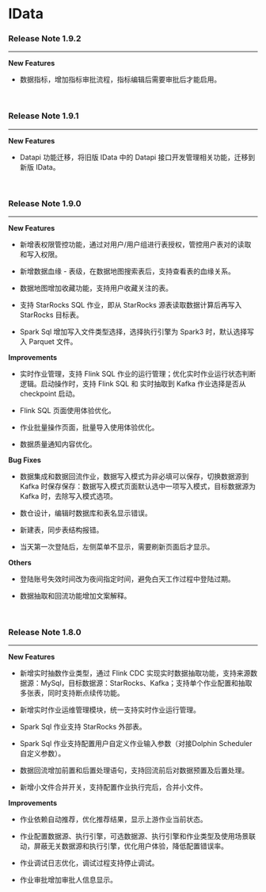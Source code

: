 # IData

### Release Note 1.9.2

--- 

**New Features**

- 数据指标，增加指标审批流程，指标编辑后需要审批后才能启用。



<br>

### Release Note 1.9.1

--- 

**New Features**

- Datapi 功能迁移，将旧版 IData 中的 Datapi 接口开发管理相关功能，迁移到新版 IData。



<br>

### Release Note 1.9.0

---

**New Features**

- 新增表权限管控功能，通过对用户/用户组进行表授权，管控用户表对的读取和写入权限。

- 新增数据血缘 - 表级，在数据地图搜索表后，支持查看表的血缘关系。

- 数据地图增加收藏功能，支持用户收藏关注的表。

- 支持 StarRocks SQL 作业，即从 StarRocks 源表读取数据计算后再写入 StarRocks 目标表。

- Spark Sql 增加写入文件类型选择，选择执行引擎为 Spark3 时，默认选择写入 Parquet 文件。

**Improvements**

- 实时作业管理，支持 Flink SQL 作业的运行管理；优化实时作业运行状态判断逻辑。启动操作时，支持 Flink SQL 和 实时抽取到 Kafka 作业选择是否从 checkpoint 启动。

- Flink SQL 页面使用体验优化。

- 作业批量操作页面，批量导入使用体验优化。

- 数据质量通知内容优化。

**Bug Fixes**    

- 数据集成和数据回流作业，数据写入模式为非必填可以保存，切换数据源到 Kafka 时保存保存：数据写入模式页面默认选中一项写入模式，目标数据源为 Kafka 时，去除写入模式选项。

- 数仓设计，编辑时数据库和表名显示错误。

- 新建表，同步表结构报错。

- 当天第一次登陆后，左侧菜单不显示，需要刷新页面后才显示。

**Others**

- 登陆账号失效时间改为夜间指定时间，避免白天工作过程中登陆过期。

- 数据抽取和回流功能增加文案解释。



<br>

### Release Note 1.8.0

--- 

**New Features**

- 新增实时抽数作业类型，通过 Flink CDC 实现实时数据抽取功能，支持来源数据源：MySql，目标数据源：StarRocks、Kafka；支持单个作业配置和抽取多张表，同时支持断点续传功能。

- 新增实时作业运维管理模块，统一支持实时作业运行管理。

- Spark Sql 作业支持 StarRocks 外部表。

- Spark Sql 作业支持配置用户自定义作业输入参数（对接Dolphin Scheduler自定义参数）。

- 数据回流增加前置和后置处理语句，支持回流前后对数据预置及后置处理。

- 新增小文件合并开关，支持配置作业执行完后，合并小文件。

**Improvements**

- 作业依赖自动推荐，优化推荐结果，显示上游作业当前状态。

- 作业配置数据源、执行引擎，可选数据源、执行引擎和作业类型及使用场景联动，屏蔽无关数据源和执行引擎，优化用户体验，降低配置错误率。

- 作业调试日志优化，调试过程支持停止调试。

- 作业审批增加审批人信息显示。
